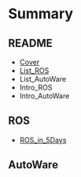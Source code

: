 # Summary

## README

* [Cover](README.md)
* [List\_ROS](listros.md)
* List\_AutoWare
* Intro\_ROS
* Intro\_AutoWare

## ROS

* [ROS\_in\_5Days](ros/rosin-5days.md)

## AutoWare

